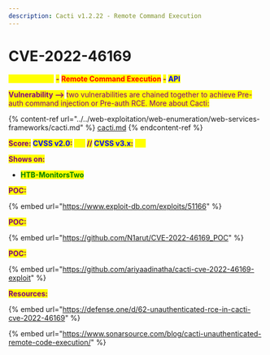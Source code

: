 ```yaml
---
description: Cacti v1.2.22 - Remote Command Execution
---
```


# CVE-2022-46169

<mark style="color:yellow;">**Cacti v1.2.22**</mark> <mark style="color:purple;">**-**</mark> <mark style="color:red;">**Remote Command Execution**</mark>**&#x20;**<mark style="color:purple;">**-**</mark> <mark style="color:blue;">**API**</mark>

<mark style="color:purple;">**Vulnerability -->**</mark> <mark style="color:purple;"></mark><mark style="color:purple;">two vulnerabilities are chained together to achieve Pre-auth command injection or Pre-auth RCE. More about Cacti:</mark>

{% content-ref url="../../web-exploitation/web-enumeration/web-services-frameworks/cacti.md" %}
[cacti.md](../../web-exploitation/web-enumeration/web-services-frameworks/cacti.md)
{% endcontent-ref %}

<mark style="color:purple;">**Score:**</mark>**&#x20;**<mark style="color:blue;">**CVSS v2.0**</mark><mark style="color:purple;">**:**</mark>**&#x20;**<mark style="color:yellow;">**`N/A`**</mark>**&#x20;**<mark style="color:purple;">**//**</mark>**&#x20;**<mark style="color:blue;">**CVSS v3.x**</mark><mark style="color:purple;">**:**</mark>**&#x20;**<mark style="color:yellow;">**`9.8`**</mark>

<mark style="color:purple;">**Shows on:**</mark>

* <mark style="color:green;">**HTB-MonitorsTwo**</mark>

<mark style="color:purple;">**POC:**</mark>

{% embed url="https://www.exploit-db.com/exploits/51166" %}

<mark style="color:purple;">**POC:**</mark>

{% embed url="https://github.com/N1arut/CVE-2022-46169_POC" %}

<mark style="color:purple;">**POC:**</mark>

{% embed url="https://github.com/ariyaadinatha/cacti-cve-2022-46169-exploit" %}

<mark style="color:purple;">**Resources:**</mark>

{% embed url="https://defense.one/d/62-unauthenticated-rce-in-cacti-cve-2022-46169" %}

{% embed url="https://www.sonarsource.com/blog/cacti-unauthenticated-remote-code-execution/" %}
